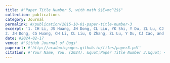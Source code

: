 ```yaml
---
title: #"Paper Title Number 5, with math $$E=mc^2$$"
collection: publications
category: Journal
permalink: #/publication/2015-10-01-paper-title-number-3
excerpt: '1. CH Li, JS Huang, JH Dong, CL Liu, YK Shi, Y Du, ZL Lu, CJ Cao, GSP Mok, H Wang*, and JZ Sun*. SMGDiff: Step mapping generalized diffusion model for efficient noise reduction in cardiac-gated myocardial perfusion SPECT images. EJNMMI Physics (Under review), 2025.<be>
2. JH Dong, CG Huang, CH Li, CL Liu, Q Zhang, ZL Lu, Y Du, CJ Cao, and JZ Sun*. Personalized echocardiographic segmentation via a Bert-text-based y-shaped network with patient attributes. Medical physics (Under review), 2025.'
date: #2024-02-17
venue: #'GitHub Journal of Bugs'
paperurl: #'http://academicpages.github.io/files/paper3.pdf'
citation: #'Your Name, You. (2024). &quot;Paper Title Number 3.&quot; <i>GitHub Journal of Bugs</i>. 1(3).'
---
```

